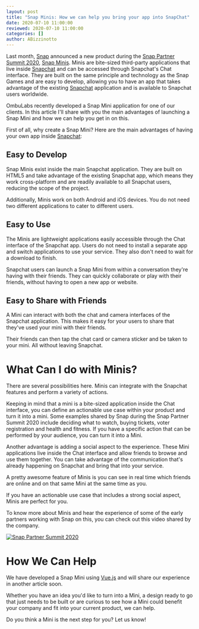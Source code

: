 ```yaml
---
layout: post
title: "Snap Minis: How we can help you bring your app into SnapChat"
date: 2020-07-10 11:00:00
reviewed: 2020-07-10 11:00:00
categories: []
author: ABizzinotto
---
```


Last month, [Snap](https://www.snap.com) announced a new product during the [Snap Partner Summit 2020](https://www.youtube.com/watch?v=BfvubHha69k), [Snap Minis](https://minis.snapchat.com/). Minis are bite-sized third-party applications that live inside [Snapchat](https://www.snapchat.com/) and can be accessed through Snapchat's Chat interface. They are built on the same principle and technology as the Snap Games and are easy to develop, allowing you to have an app that takes advantage of the existing [Snapchat](https://www.snapchat.com/) application and is available to Snapchat users worldwide.

OmbuLabs recently developed a Snap Mini application for one of our clients. In this article I'll share with you the main advantages of launching a Snap Mini and how we can help you get in on this.

<!--more-->

First of all, why create a Snap Mini? Here are the main advantages of having your own app inside [Snapchat](https://www.snapchat.com/):

## Easy to Develop
Snap Minis exist inside the main Snapchat application. They are built on HTML5 and take advantage of the existing Snapchat app, which means they work cross-platform and are readily available to all Snapchat users, reducing the scope of the project.

Additionally, Minis work on both Android and iOS devices. You do not need two different applications to cater to different users.

## Easy to Use
The Minis are lightweight applications easily accessible through the Chat interface of the Snapchat app. Users do not need to install a separate app and switch applications to use your service. They also don't need to wait for a download to finish.

Snapchat users can launch a Snap Mini from within a conversation they're having with their friends. They can quickly collaborate or play with their friends, without having to open a new app or website.

## Easy to Share with Friends
A Mini can interact with both the chat and camera interfaces of the Snapchat application. This makes it easy for your users to share that they've used your mini with their friends.

Their friends can then tap the chat card or camera sticker and be taken to your mini. All without leaving Snapchat.

# What Can I do with Minis?
There are several possibilities here. Minis can integrate with the Snapchat features and perform a variety of actions.

Keeping in mind that a mini is a bite-sized application inside the Chat interface, you can define an actionable use case within your product and turn it into a mini. Some examples shared by Snap during the Snap Partner Summit 2020 include deciding what to watch, buying tickets, voter registration and health and fitness. If you have a specific action that can be performed by your audience, you can turn it into a Mini.

Another advantage is adding a social aspect to the experience. These Mini applications live inside the Chat interface and allow friends to browse and use them together. You can take advantage of the communication that's already happening on Snapchat and bring that into your service.

A pretty awesome feature of Minis is you can see in real time which friends are online and on that same Mini at the same time as you.

If you have an actionable use case that includes a strong social aspect, Minis are perfect for you.

To know more about Minis and hear the experience of some of the early partners working with Snap on this, you can check out this video shared by the company.

[![Snap Partner Summit 2020](http://img.youtube.com/vi/ZoKlrgyKH0Y/0.jpg)](https://www.youtube.com/watch?v=ZoKlrgyKH0Y "Snap Partner Summit 2020")

# How We Can Help

We have developed a Snap Mini using [Vue.js](https://vuejs.org) and will share our experience in another article soon.

Whether you have an idea you'd like to turn into a Mini, a design ready to go that just needs to be built or are curious to see how a Mini could benefit your company and fit into your current product, we can help.

Do you think a Mini is the next step for you? Let us know!
